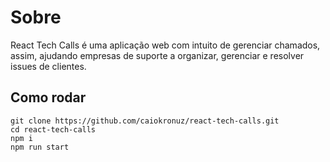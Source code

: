 # Sobre

React Tech Calls é uma aplicação web com intuito de gerenciar chamados, assim, ajudando empresas de suporte a organizar, gerenciar e resolver issues de clientes.

## Como rodar

```console 
git clone https://github.com/caiokronuz/react-tech-calls.git
cd react-tech-calls
npm i
npm run start
```
